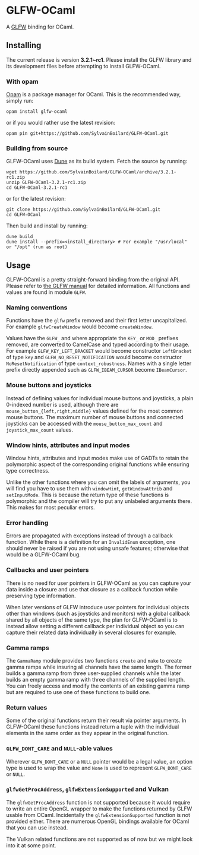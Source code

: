 # GLFW-OCaml
A [GLFW](https://www.glfw.org) binding for OCaml.

## Installing
The current release is version **3.2.1~rc1**. Please install the GLFW library and its development files before attempting to install GLFW-OCaml.

### With opam
[Opam](https://opam.ocaml.org/) is a package manager for OCaml. This is the recommended way, simply run:
```
opam install glfw-ocaml
```
or if you would rather use the latest revision:
```
opam pin git+https://github.com/SylvainBoilard/GLFW-OCaml.git
```

### Building from source
GLFW-OCaml uses [Dune](https://github.com/ocaml/dune/blob/master/README.md) as its build system. Fetch the source by running:
```
wget https://github.com/SylvainBoilard/GLFW-OCaml/archive/3.2.1-rc1.zip
unzip GLFW-OCaml-3.2.1-rc1.zip
cd GLFW-OCaml-3.2.1-rc1
```
or for the latest revision:
```
git clone https://github.com/SylvainBoilard/GLFW-OCaml.git
cd GLFW-OCaml
```
Then build and install by running:
```
dune build
dune install --prefix=<install_directory> # For example "/usr/local" or "/opt" (run as root)
```

## Usage
GLFW-OCaml is a pretty straight-forward binding from the original API. Please refer to [the GLFW manual](https://www.glfw.org/documentation.html) for detailed information. All functions and values are found in module `GLFW`.

### Naming conventions
Functions have the `glfw` prefix removed and their first letter uncapitalized. For example `glfwCreateWindow` would become `createWindow`.

Values have the `GLFW_` and where appropriate the `KEY_` or `MOD_` prefixes removed, are converted to CamelCase and typed according to their usage. For example `GLFW_KEY_LEFT_BRACKET` would become constructor `LeftBracket` of type `key` and `GLFW_NO_RESET_NOTIFICATION` would become constructor `NoResetNotification` of type `context_robustness`. Names with a single letter prefix directly appended such as `GLFW_IBEAM_CURSOR` become `IBeamCursor`.

### Mouse buttons and joysticks
Instead of defining values for individual mouse buttons and joysticks, a plain 0-indexed number is used, although there are `mouse_button_{left,right,middle}` values defined for the most common mouse buttons. The maximum number of mouse buttons and connected joysticks can be accessed with the `mouse_button_max_count` and `joystick_max_count` values.

### Window hints, attributes and input modes
Window hints, attributes and input modes make use of GADTs to retain the polymorphic aspect of the corresponding original functions while ensuring type correctness.

Unlike the other functions where you can omit the labels of arguments, you will find you have to use them with `windowHint`, `getWindowAttrib` and `setInputMode`. This is because the return type of these functions is polymorphic and the compiler will try to put any unlabeled arguments there. This makes for most peculiar errors.

### Error handling
Errors are propagated with exceptions instead of through a callback function. While there is a definition for an `InvalidEnum` exception, one should never be raised if you are not using unsafe features; otherwise that would be a GLFW-OCaml bug.

### Callbacks and user pointers
There is no need for user pointers in GLFW-OCaml as you can capture your data inside a closure and use that closure as a callback function while preserving type information.

When later versions of GLFW introduce user pointers for individual objects other than windows (such as joysticks and monitors) with a global callback shared by all objects of the same type, the plan for GLFW-OCaml is to instead allow setting a different callback per individual object so you can capture their related data individually in several closures for example.

### Gamma ramps
The `GammaRamp` module provides two functions `create` and `make` to create gamma ramps while insuring all channels have the same length. The former builds a gamma ramp from three user-supplied channels while the later builds an empty gamma ramp with three channels of the supplied length. You can freely access and modify the contents of an existing gamma ramp but are required to use one of these functions to build one.

### Return values
Some of the original functions return their result via pointer arguments. In GLFW-OCaml these functions instead return a tuple with the individual elements in the same order as they appear in the original function.

### `GLFW_DONT_CARE` and `NULL`-able values 
Wherever `GLFW_DONT_CARE` or a `NULL` pointer would be a legal value, an option type is used to wrap the value and `None` is used to represent `GLFW_DONT_CARE` or `NULL`.

### `glfwGetProcAddress`, `glfwExtensionSupported` and Vulkan
The `glfwGetProcAddress` function is not supported because it would require to write an entire OpenGL wrapper to make the functions returned by GLFW usable from OCaml. Incidentally the `glfwExtensionSupported` function is not provided either. There are numerous OpenGL bindings available for OCaml that you can use instead.

The Vulkan related functions are not supported as of now but we might look into it at some point.                                                                                  
